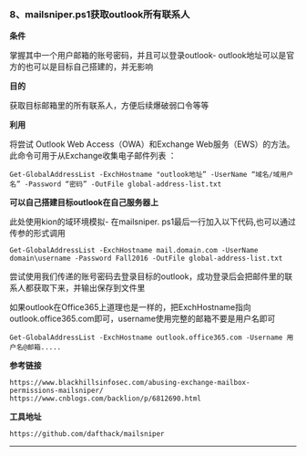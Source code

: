 ### 8、mailsniper.ps1获取outlook所有联系人

**条件**

掌握其中一个用户邮箱的账号密码，并且可以登录outlook-
outlook地址可以是官方的也可以是目标自己搭建的，并无影响

**目的**

获取目标邮箱里的所有联系人，方便后续爆破弱口令等等

**利用**

将尝试 Outlook Web Access（OWA）和Exchange Web服务（EWS）的方法。此命令可用于从Exchange收集电子邮件列表 ：

    Get-GlobalAddressList -ExchHostname "outlook地址” -UserName “域名/域用户名” -Password “密码” -OutFile global-address-list.txt
    
        

**可以自己搭建目标outlook在自己服务器上**

此处使用kion的域环境模拟-
在mailsniper. ps1最后一行加入以下代码,也可以通过传参的形式调用

    Get-GlobalAddressList -ExchHostname mail.domain.com -UserName domain\username -Password Fall2016 -OutFile global-address-list.txt
    
        

尝试使用我们传递的账号密码去登录目标的outlook，成功登录后会把邮件里的联系人都获取下来，并输出保存到文件里

如果outlook在Office365上道理也是一样的，把ExchHostname指向outlook.office365.com即可，username使用完整的邮箱不要是用户名即可

    Get-GlobalAddressList -ExchHostname outlook.office365.com -Username 用户名@邮箱.....
    
        

**参考链接**

    https://www.blackhillsinfosec.com/abusing-exchange-mailbox-permissions-mailsniper/
    https://www.cnblogs.com/backlion/p/6812690.html
    
        

**工具地址**

    https://github.com/dafthack/mailsniper
    
        

* * *